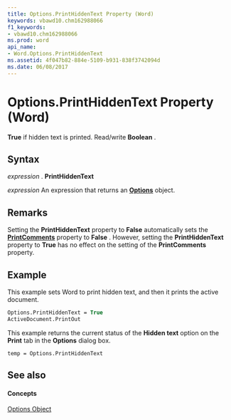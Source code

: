 ```yaml
---
title: Options.PrintHiddenText Property (Word)
keywords: vbawd10.chm162988066
f1_keywords:
- vbawd10.chm162988066
ms.prod: word
api_name:
- Word.Options.PrintHiddenText
ms.assetid: 4f047b82-884e-5109-b931-838f3742094d
ms.date: 06/08/2017
---
```



# Options.PrintHiddenText Property (Word)

 **True** if hidden text is printed. Read/write **Boolean** .


## Syntax

 _expression_ . **PrintHiddenText**

 _expression_ An expression that returns an **[Options](options-object-word.md)** object.


## Remarks

Setting the **PrintHiddenText** property to **False** automatically sets the **[PrintComments](options-printcomments-property-word.md)** property to **False** . However, setting the **PrintHiddenText** property to **True** has no effect on the setting of the **PrintComments** property.


## Example

This example sets Word to print hidden text, and then it prints the active document.


```vb
Options.PrintHiddenText = True 
ActiveDocument.PrintOut
```

This example returns the current status of the **Hidden text** option on the **Print** tab in the **Options** dialog box.




```
temp = Options.PrintHiddenText
```


## See also


#### Concepts


[Options Object](options-object-word.md)


